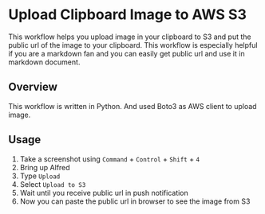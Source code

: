 # Upload Clipboard Image to AWS S3

This workflow helps you upload image in your clipboard to S3 and put the public url of the image to your clipboard.
This workflow is especially helpful if you are a markdown fan and you can easily get public url and use it in markdown document.

## Overview

This workflow is written in Python. And used Boto3 as AWS client to upload image.

## Usage

1. Take a screenshot using `Command` + `Control` + `Shift` + `4`
2. Bring up Alfred
3. Type `Upload`
4. Select `Upload to S3`
5. Wait until you receive public url in push notification
6. Now you can paste the public url in browser to see the image from S3
